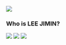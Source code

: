 <img src="https://capsule-render.vercel.app/api?type=wave&color=auto&height=300&section=header&text=Jimin's%20Github&fontSize=90" />

### Who is LEE JIMIN?

<!-- <a href="https://velog.io/@e_jim" target="_blank"><img src="https://img.shields.io/badge/python-#3776AB?style=flat-square&logo=Python&logoColor=white"/></a> -->


<img src="https://img.shields.io/badge/Python-white?style=flat&logo=Python&logoColor=3776AB"/> <!-- Python badge -->
<img src="https://img.shields.io/badge/Java-007396?style=flat&logo=OpenJDK&logoColor=white"/> <!-- Java badge -->
<img src="https://img.shields.io/badge/C++-EF5C55?style=flat&logo=OpenJDK&logoColor=white"/> <!-- c++ badge -->










<!--
**dlwlals1289/dlwlals1289** is a ✨ _special_ ✨ repository because its `README.md` (this file) appears on your GitHub profile.

Here are some ideas to get you started:

- 🔭 I’m currently working on ...
- 🌱 I’m currently learning ...
- 👯 I’m looking to collaborate on ...
- 🤔 I’m looking for help with ...
- 💬 Ask me about ...
- 📫 How to reach me: ...
- 😄 Pronouns: ...
- ⚡ Fun fact: ...
-->

